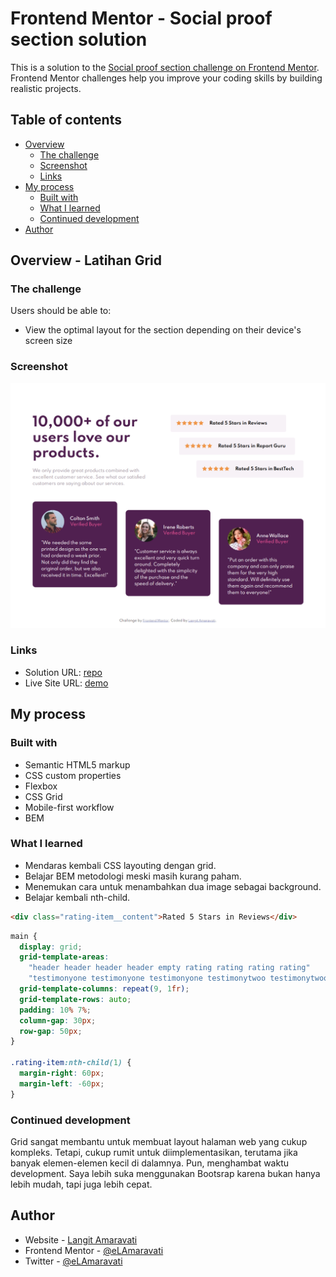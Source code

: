 # Frontend Mentor - Social proof section solution

This is a solution to the [Social proof section challenge on Frontend Mentor](https://www.frontendmentor.io/challenges/social-proof-section-6e0qTv_bA). Frontend Mentor challenges help you improve your coding skills by building realistic projects.

## Table of contents

- [Overview](#overview)
  - [The challenge](#the-challenge)
  - [Screenshot](#screenshot)
  - [Links](#links)
- [My process](#my-process)
  - [Built with](#built-with)
  - [What I learned](#what-i-learned)
  - [Continued development](#continued-development)
- [Author](#author)

## Overview - Latihan Grid

### The challenge

Users should be able to:

- View the optimal layout for the section depending on their device's screen size

### Screenshot

![](./images/screenshot.png)

### Links

- Solution URL: [repo](https://github.com/eLAmaravati/social-proof-section.io)
- Live Site URL: [demo](https://elamaravati.github.io/social-proof-section.io/)

## My process

### Built with

- Semantic HTML5 markup
- CSS custom properties
- Flexbox
- CSS Grid
- Mobile-first workflow
- BEM

### What I learned

- Mendaras kembali CSS layouting dengan grid.
- Belajar BEM metodologi meski masih kurang paham.
- Menemukan cara untuk menambahkan dua image sebagai background.
- Belajar kembali nth-child.

```html
<div class="rating-item__content">Rated 5 Stars in Reviews</div>
```

```css
main {
  display: grid;
  grid-template-areas:
    "header header header header empty rating rating rating rating"
    "testimonyone testimonyone testimonyone testimonytwoo testimonytwoo testimonytwoo testimonythree testimonythree testimonythree";
  grid-template-columns: repeat(9, 1fr);
  grid-template-rows: auto;
  padding: 10% 7%;
  column-gap: 30px;
  row-gap: 50px;
}

.rating-item:nth-child(1) {
  margin-right: 60px;
  margin-left: -60px;
}
```

### Continued development

Grid sangat membantu untuk membuat layout halaman web yang cukup kompleks. Tetapi, cukup rumit untuk diimplementasikan, terutama jika banyak elemen-elemen kecil di dalamnya. Pun, menghambat waktu development. Saya lebih suka menggunakan Bootsrap karena bukan hanya lebih mudah, tapi juga lebih cepat.

## Author

- Website - [Langit Amaravati](https://www.langitamaravati.com)
- Frontend Mentor - [@eLAmaravati](https://www.frontendmentor.io/profile/eLAmaravati)
- Twitter - [@eLAmaravati](https://www.twitter.com/eLAmaravati)
